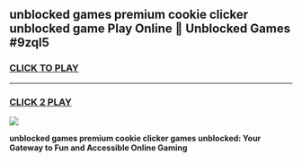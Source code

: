 
## unblocked games premium cookie clicker unblocked game Play Online 👋 Unblocked Games #9zql5
<h3>
<a href="https://premium.freeplayer.one?title=unblocked_games_premium_cookie_clicker&ref=21F">CLICK TO PLAY</a></h3>
<hr>

<h3>
<a href="https://premium.freeplayer.one?title=unblocked_games_premium_cookie_clicker&ref=21F">CLICK 2 PLAY</a>
  
</h3>

<a href="https://premium.freeplayer.one?title=unblocked_games_premium_cookie_clicker&ref=21F/"><img src="https://clearcache.store/games.png"></a>


**unblocked games premium cookie clicker games unblocked: Your Gateway to Fun and Accessible Online Gaming**
